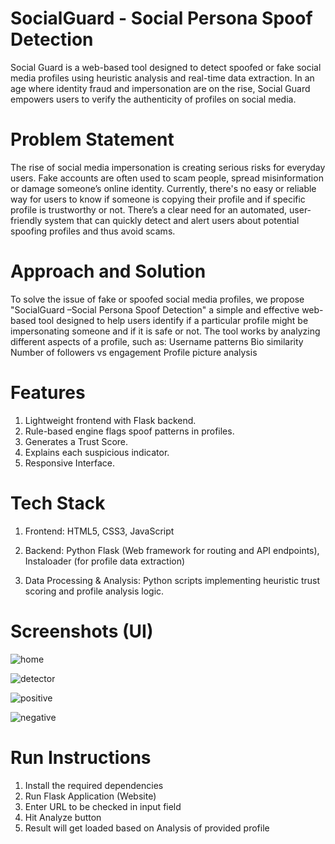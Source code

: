 # SocialGuard - Social Persona Spoof Detection
Social Guard is a web-based tool designed to detect spoofed or fake social media profiles using heuristic analysis and real-time data extraction. In an age where identity fraud and impersonation are on the rise, Social Guard empowers users to verify the authenticity of profiles on social media.

# Problem Statement 
The rise of social media impersonation is creating serious risks for everyday users. Fake accounts are often used to scam people, spread misinformation or damage someone’s online identity.
Currently, there's no easy or reliable way for users to know if someone is copying their profile and if specific profile is trustworthy or not.
There’s a clear need for an automated, user-friendly system that can quickly detect and alert users about potential spoofing profiles and thus avoid scams.

# Approach and Solution
To solve the issue of fake or spoofed social media profiles, we propose "SocialGuard –Social Persona Spoof Detection" a simple and effective web-based tool designed to help users identify if a particular profile might be impersonating someone and if it is safe or not.
The tool works by analyzing different aspects of a profile, such as:
Username patterns
Bio similarity
Number of followers vs engagement
Profile picture analysis 

# Features
1. Lightweight frontend with Flask backend.
2. Rule-based engine flags spoof patterns in profiles.
3. Generates a Trust Score.
4. Explains each suspicious indicator.
5. Responsive Interface.

# Tech Stack
1. Frontend:
HTML5,
CSS3, 
JavaScript

2. Backend:
Python Flask (Web framework for routing and API endpoints),
Instaloader (for profile data extraction)

3. Data Processing & Analysis:
Python scripts implementing heuristic trust scoring and profile analysis logic.

# Screenshots (UI)

![home](https://github.com/user-attachments/assets/c9c870cf-e93d-4974-b8d4-4a19965fa114)

![detector](https://github.com/user-attachments/assets/6c1952cc-0ca1-4ce9-a964-e2300831cfd7)

![positive](https://github.com/user-attachments/assets/6a95d369-c8ff-400e-a994-9104928bb31c)

![negative](https://github.com/user-attachments/assets/14d89367-b21d-4047-bc32-93641da00a2e)

# Run Instructions
1. Install the required dependencies
2. Run Flask Application (Website)
3. Enter URL to be checked in input field
4. Hit Analyze button
5. Result will get loaded based on Analysis of provided profile
